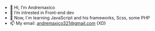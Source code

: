 - 👋 Hi, I’m Andremaxico
- 👀 I’m intrested in Front-end dev
- 🌱 Now, I`m learning JavaScript and his frameworks, Scss, some PHP
- 📫 My email: andremaxico321@gmail.com (XD)

<!---
Andremaxico/Andremaxico is a ✨ special ✨ repository because its `README.md` (this file) appears on your GitHub profile.
You can click the Preview link to take a look at your changes.
--->
